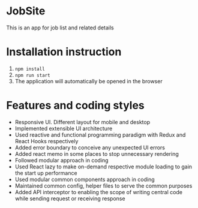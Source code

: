 # JobSite

This is an app for job list and related details

# Installation instruction

1. `npm install`
2. `npm run start`
3. The application will automatically be opened in the browser

# Features and coding styles

- Responsive UI. Different layout for mobile and desktop
- Implemented extensible UI architecture
- Used reactive and functional programming paradigm with Redux and React Hooks respectively
- Added error boundary to conceive any unexpected UI errors
- Added react memo in some places to stop unnecessary rendering
- Followed modular approach in coding
- Used React lazy to make on-demand respective module loading to gain the start up performance
- Used modular common components approach in coding
- Maintained common config, helper files to serve the common purposes
- Added API interceptor to enabling the scope of writing central code while sending request or receiving response
